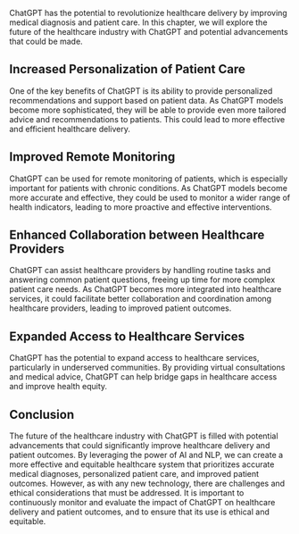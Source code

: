
ChatGPT has the potential to revolutionize healthcare delivery by improving medical diagnosis and patient care. In this chapter, we will explore the future of the healthcare industry with ChatGPT and potential advancements that could be made.

Increased Personalization of Patient Care
-----------------------------------------

One of the key benefits of ChatGPT is its ability to provide personalized recommendations and support based on patient data. As ChatGPT models become more sophisticated, they will be able to provide even more tailored advice and recommendations to patients. This could lead to more effective and efficient healthcare delivery.

Improved Remote Monitoring
--------------------------

ChatGPT can be used for remote monitoring of patients, which is especially important for patients with chronic conditions. As ChatGPT models become more accurate and effective, they could be used to monitor a wider range of health indicators, leading to more proactive and effective interventions.

Enhanced Collaboration between Healthcare Providers
---------------------------------------------------

ChatGPT can assist healthcare providers by handling routine tasks and answering common patient questions, freeing up time for more complex patient care needs. As ChatGPT becomes more integrated into healthcare services, it could facilitate better collaboration and coordination among healthcare providers, leading to improved patient outcomes.

Expanded Access to Healthcare Services
--------------------------------------

ChatGPT has the potential to expand access to healthcare services, particularly in underserved communities. By providing virtual consultations and medical advice, ChatGPT can help bridge gaps in healthcare access and improve health equity.

Conclusion
----------

The future of the healthcare industry with ChatGPT is filled with potential advancements that could significantly improve healthcare delivery and patient outcomes. By leveraging the power of AI and NLP, we can create a more effective and equitable healthcare system that prioritizes accurate medical diagnoses, personalized patient care, and improved patient outcomes. However, as with any new technology, there are challenges and ethical considerations that must be addressed. It is important to continuously monitor and evaluate the impact of ChatGPT on healthcare delivery and patient outcomes, and to ensure that its use is ethical and equitable.
